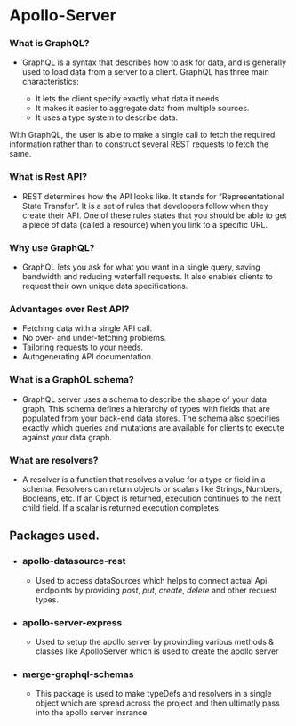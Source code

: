 # **Apollo-Server**

### What is GraphQL?
- GraphQL is a syntax that describes how to ask for data, and is generally used to load data from a server to a client. GraphQL has three main characteristics:

    - It lets the client specify exactly what data it needs.
    - It makes it easier to aggregate data from multiple sources.
    - It uses a type system to describe data.

With GraphQL, the user is able to make a single call to fetch the required information rather than to construct several REST requests to fetch the same.

### What is Rest API?
- REST determines how the API looks like. It stands for “Representational State Transfer”. It is a set of rules that developers follow when they create their API. One of these rules states that you should be able to get a piece of data (called a resource) when you link to a specific URL.

### Why use GraphQL?
- GraphQL lets you ask for what you want in a single query, saving bandwidth and reducing waterfall requests. It also enables clients to request their own unique data specifications.

### Advantages over Rest API?
- Fetching data with a single API call.
- No over- and under-fetching problems. 
- Tailoring requests to your needs.
- Autogenerating API documentation.

### What is a GraphQL schema?
- GraphQL server uses a schema to describe the shape of your data graph. This schema defines a hierarchy of types with fields that are populated from your back-end data stores. The schema also specifies exactly which queries and mutations are available for clients to execute against your data graph.

### What are resolvers?
- A resolver is a function that resolves a value for a type or field in a schema. Resolvers can return objects or scalars like Strings, Numbers, Booleans, etc. If an Object is returned, execution continues to the next child field. If a scalar is returned execution completes.

## Packages used.
- ### apollo-datasource-rest

  - Used to access dataSources which helps to connect actual Api endpoints by providing *post*, *put*, *create*, *delete* and other request types.

- ### apollo-server-express

  - Used to setup the apollo server by provinding various methods & classes like ApolloServer which is used to create the apollo server

- ### merge-graphql-schemas

  - This package is used to make typeDefs and resolvers in a single object which are spread across the project and then ultimatly pass into the apollo server insrance
